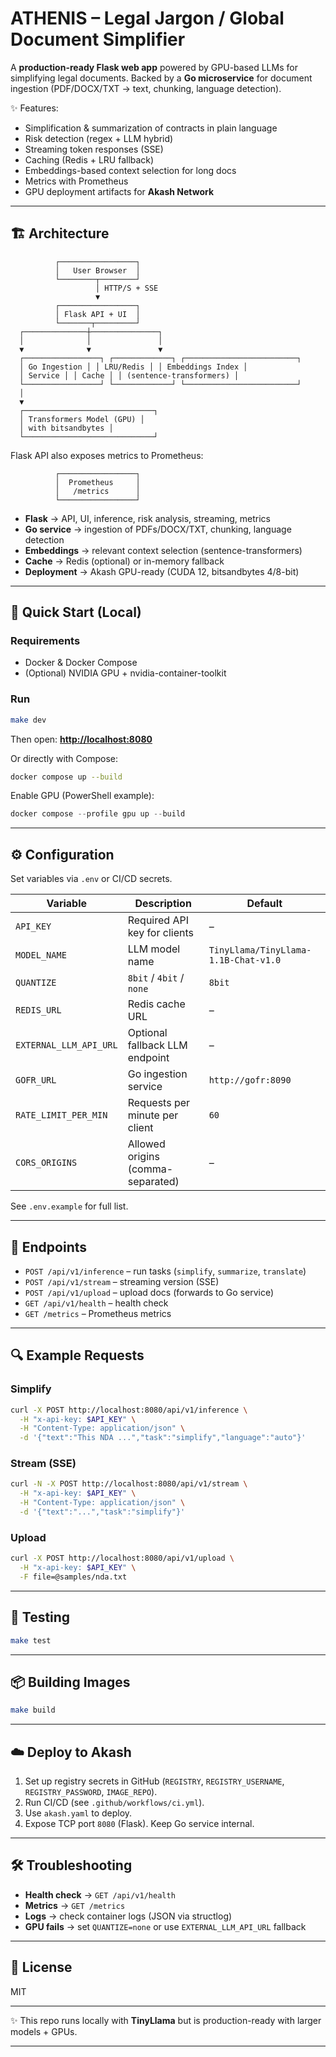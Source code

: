 # ATHENIS – Legal Jargon / Global Document Simplifier

A **production-ready Flask web app** powered by GPU-based LLMs for simplifying legal documents.
Backed by a **Go microservice** for document ingestion (PDF/DOCX/TXT → text, chunking, language detection).

✨ Features:

* Simplification & summarization of contracts in plain language
* Risk detection (regex + LLM hybrid)
* Streaming token responses (SSE)
* Caching (Redis + LRU fallback)
* Embeddings-based context selection for long docs
* Metrics with Prometheus
* GPU deployment artifacts for **Akash Network**

---

## 🏗️ Architecture

              ┌─────────────────┐
              │   User Browser  │
              └────────┬────────┘
                       │ HTTP/S + SSE
                       ▼
              ┌─────────────────┐
              │ Flask API + UI  │
              └───────┬─────────┘
      ┌──────────────┼───────────────┐
      │              │               │
      ▼              ▼               ▼
      ┌─────────────────┐ ┌─────────────┐ ┌─────────────────────────┐
      │ Go Ingestion │ │ LRU/Redis │ │ Embeddings Index │
      │ Service │ │ Cache │ │ (sentence-transformers) │
      └─────────────────┘ └─────────────┘ └─────────────────────────┘
      │
      ▼
      ┌─────────────────────────────┐
      │ Transformers Model (GPU) │
      │ with bitsandbytes │
      └─────────────────────────────┘

Flask API also exposes metrics to Prometheus:

              ┌─────────────────┐
              │  Prometheus     │
              │   /metrics      │
              └─────────────────┘

* **Flask** → API, UI, inference, risk analysis, streaming, metrics
* **Go service** → ingestion of PDFs/DOCX/TXT, chunking, language detection
* **Embeddings** → relevant context selection (sentence-transformers)
* **Cache** → Redis (optional) or in-memory fallback
* **Deployment** → Akash GPU-ready (CUDA 12, bitsandbytes 4/8-bit)

---

## 🚀 Quick Start (Local)

### Requirements

* Docker & Docker Compose
* (Optional) NVIDIA GPU + nvidia-container-toolkit

### Run

```bash
make dev
```

Then open: **[http://localhost:8080](http://localhost:8080)**

Or directly with Compose:

```bash
docker compose up --build
```

Enable GPU (PowerShell example):

```powershell
docker compose --profile gpu up --build
```

---

## ⚙️ Configuration

Set variables via `.env` or CI/CD secrets.

| Variable               | Description                       | Default                              |
| ---------------------- | --------------------------------- | ------------------------------------ |
| `API_KEY`              | Required API key for clients      | –                                    |
| `MODEL_NAME`           | LLM model name                    | `TinyLlama/TinyLlama-1.1B-Chat-v1.0` |
| `QUANTIZE`             | `8bit` / `4bit` / `none`          | `8bit`                               |
| `REDIS_URL`            | Redis cache URL                   | –                                    |
| `EXTERNAL_LLM_API_URL` | Optional fallback LLM endpoint    | –                                    |
| `GOFR_URL`             | Go ingestion service              | `http://gofr:8090`                   |
| `RATE_LIMIT_PER_MIN`   | Requests per minute per client    | `60`                                 |
| `CORS_ORIGINS`         | Allowed origins (comma-separated) | –                                    |

See `.env.example` for full list.

---

## 📡 Endpoints

* `POST /api/v1/inference` – run tasks (`simplify`, `summarize`, `translate`)
* `POST /api/v1/stream` – streaming version (SSE)
* `POST /api/v1/upload` – upload docs (forwards to Go service)
* `GET /api/v1/health` – health check
* `GET /metrics` – Prometheus metrics

---

## 🔍 Example Requests

### Simplify

```bash
curl -X POST http://localhost:8080/api/v1/inference \
  -H "x-api-key: $API_KEY" \
  -H "Content-Type: application/json" \
  -d '{"text":"This NDA ...","task":"simplify","language":"auto"}'
```

### Stream (SSE)

```bash
curl -N -X POST http://localhost:8080/api/v1/stream \
  -H "x-api-key: $API_KEY" \
  -H "Content-Type: application/json" \
  -d '{"text":"...","task":"simplify"}'
```

### Upload

```bash
curl -X POST http://localhost:8080/api/v1/upload \
  -H "x-api-key: $API_KEY" \
  -F file=@samples/nda.txt
```

---

## 🧪 Testing

```bash
make test
```

---

## 📦 Building Images

```bash
make build
```

---

## ☁️ Deploy to Akash

1. Set up registry secrets in GitHub (`REGISTRY`, `REGISTRY_USERNAME`, `REGISTRY_PASSWORD`, `IMAGE_REPO`).
2. Run CI/CD (see `.github/workflows/ci.yml`).
3. Use `akash.yaml` to deploy.
4. Expose TCP port `8080` (Flask). Keep Go service internal.

---

## 🛠️ Troubleshooting

* **Health check** → `GET /api/v1/health`
* **Metrics** → `GET /metrics`
* **Logs** → check container logs (JSON via structlog)
* **GPU fails** → set `QUANTIZE=none` or use `EXTERNAL_LLM_API_URL` fallback

---

## 📜 License

MIT

---

✨ This repo runs locally with **TinyLlama** but is production-ready with larger models + GPUs.

---
